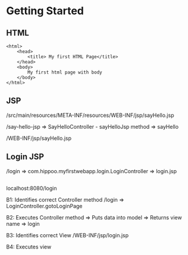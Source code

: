 # Getting Started


## HTML

```
<html>
	<head>
		<title> My first HTML Page</title>
	</head>
	<body>
		My first html page with body
	</body>
</html>
```

## JSP

/src/main/resources/META-INF/resources/WEB-INF/jsp/sayHello.jsp

/say-hello-jsp => SayHelloController - sayHelloJsp method => sayHello

/WEB-INF/jsp/sayHello.jsp


## Login JSP

/login => com.hippoo.myfirstwebapp.login.LoginController => login.jsp


## 
localhost:8080/login

B1: Identifies correct Controller method
/login => LoginController.gotoLoginPage

B2: Executes Controller method
=> Puts data into model
=> Returns view name => login

B3: Identifies correct View
/WEB-INF/jsp/login.jsp

B4: Executes view

